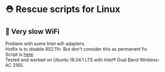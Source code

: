 # ⛑️ Rescue scripts for Linux

## 📶 Very slow WiFi
Problem with some Intel wifi adapters.  
Hotfix is to disable 802.11n. But don't consider this as permanent fix.  
Script is [here][1].  
Tested and worked on Ubuntu 18.04.1 LTS with Intel® Dual Band Wireless-AC 3165.

[1]: https://github.com/QwerMike/linux-useful-scripts/blob/master/wifi/disable-11n.sh
